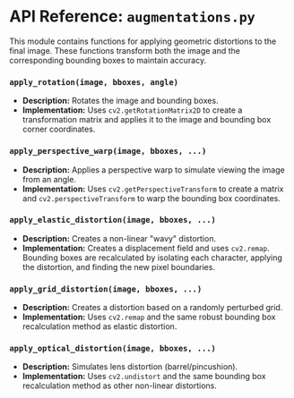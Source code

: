 # API Reference: `augmentations.py`

This module contains functions for applying geometric distortions to the final image. These functions transform both the image and the corresponding bounding boxes to maintain accuracy.

### `apply_rotation(image, bboxes, angle)`
- **Description:** Rotates the image and bounding boxes.
- **Implementation:** Uses `cv2.getRotationMatrix2D` to create a transformation matrix and applies it to the image and bounding box corner coordinates.

### `apply_perspective_warp(image, bboxes, ...)`
- **Description:** Applies a perspective warp to simulate viewing the image from an angle.
- **Implementation:** Uses `cv2.getPerspectiveTransform` to create a matrix and `cv2.perspectiveTransform` to warp the bounding box coordinates.

### `apply_elastic_distortion(image, bboxes, ...)`
- **Description:** Creates a non-linear "wavy" distortion.
- **Implementation:** Creates a displacement field and uses `cv2.remap`. Bounding boxes are recalculated by isolating each character, applying the distortion, and finding the new pixel boundaries.

### `apply_grid_distortion(image, bboxes, ...)`
- **Description:** Creates a distortion based on a randomly perturbed grid.
- **Implementation:** Uses `cv2.remap` and the same robust bounding box recalculation method as elastic distortion.

### `apply_optical_distortion(image, bboxes, ...)`
- **Description:** Simulates lens distortion (barrel/pincushion).
- **Implementation:** Uses `cv2.undistort` and the same bounding box recalculation method as other non-linear distortions.
